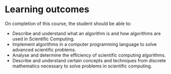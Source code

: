 # Learning outcomes

On completion of this course, the student should be able to:
* Describe and understand what an algorithm is and how algorithms are used in
  Scientific Computing.
* Implement algorithms in a computer programming language to solve advanced
  scientific problems.
* Analyse and determine the efficiency of scientific computing algorithms.
* Describe and understand certain concepts and techniques from discrete
  mathematics necessary to solve problems in scientific computing.

